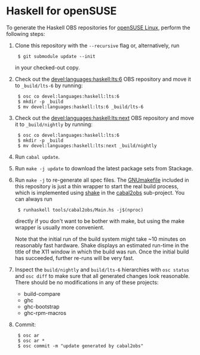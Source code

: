 # Haskell for openSUSE

To generate the Haskell OBS repositories for
[openSUSE Linux](http://opensuse.org/), perform the following steps:

1. Clone this repository with the `--recursive` flag or, alternatively, run

        $ git submodule update --init

   in your checked-out copy.

2. Check out the
   [devel:languages:haskell:lts:6](https://build.opensuse.org/project/show/devel:languages:haskell:lts:6)
   OBS repository and move it to `_build/lts-6` by running:

        $ osc co devel:languages:haskell:lts:6
        $ mkdir -p _build
        $ mv devel:languages:haskell:lts:6 _build/lts-6

3. Check out the
   [devel:languages:haskell:lts:next](https://build.opensuse.org/project/show/devel:languages:haskell:lts:next)
   OBS repository and move it to `_build/nightly` by running:

        $ osc co devel:languages:haskell:lts:6
        $ mkdir -p _build
        $ mv devel:languages:haskell:lts:next _build/nightly

4. Run `cabal update`.

5. Run `make -j update` to download the latest package sets from Stackage.

6. Run `make -j` to re-generate all spec files. The [GNUmakefile](GNUmakefile)
   included in this repository is just a thin wrapper to start the real build
   process, which is implemented using [shake](http://shakebuild.com/) in the
   [cabal2obs](https://github.com/opensuse-haskell/cabal2obs) sub-project. You
   can always run

        $ runhaskell tools/cabal2obs/Main.hs -j$(nproc)

   directly if you don't want to be bother with make, but using the make
   wrapper is usually more convenient.

   Note that the initial run of the build system might take ~10 minutes on
   reasonably fast hardware. Shake displays an estimated run-time in the title
   of the X11 window in which the build was run. Once the initial build has
   succeeded, further re-runs will be very fast.

7. Inspect the `build/nightly` and `build/lts-6` hierarchies with `osc status`
   and `osc diff` to make sure that all generated changes look reasonable.
   There should be no modifications in any of these projects:

   - build-compare
   - ghc
   - ghc-bootstrap
   - ghc-rpm-macros

8. Commit:

        $ osc ar
        $ osc ar *
        $ osc commit -m "update generated by cabal2obs"

